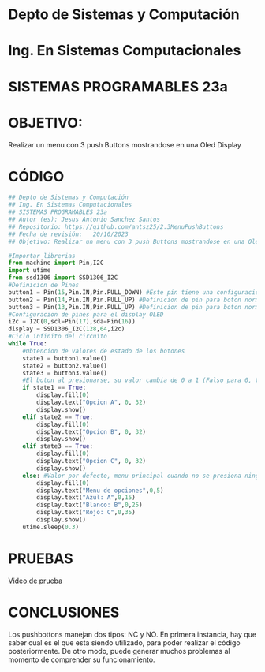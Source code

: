 # Depto de Sistemas y Computación
# Ing. En Sistemas Computacionales
# SISTEMAS PROGRAMABLES 23a


# OBJETIVO:
Realizar un menu con 3 push Buttons mostrandose en una Oled Display

# CÓDIGO
```python
## Depto de Sistemas y Computación
## Ing. En Sistemas Computacionales
## SISTEMAS PROGRAMABLES 23a
## Autor (es): Jesus Antonio Sanchez Santos
## Repositorio: https://github.com/antsz25/2.3MenuPushButtons
## Fecha de revisión:   20/10/2023
## Objetivo: Realizar un menu con 3 push Buttons mostrandose en una Oled Display

#Importar librerias
from machine import Pin,I2C
import utime
from ssd1306 import SSD1306_I2C
#Definicion de Pines
button1 = Pin(15,Pin.IN,Pin.PULL_DOWN) #Este pin tiene una configuracion distinta en el resistor, debido a que es un boton normalmente cerrado
button2 = Pin(14,Pin.IN,Pin.PULL_UP) #Definicion de pin para boton normalmente abierto
button3 = Pin(13,Pin.IN,Pin.PULL_UP) #Definicion de pin para boton normalmente abierto
#Configuracion de pines para el display OLED
i2c = I2C(0,scl=Pin(17),sda=Pin(16))
display = SSD1306_I2C(128,64,i2c)
#Ciclo infinito del circuito
while True:
    #Obtencion de valores de estado de los botones
    state1 = button1.value()
    state2 = button2.value()
    state3 = button3.value()
    #El boton al presionarse, su valor cambia de 0 a 1 (Falso para 0, Verdadero para 1)
    if state1 == True:
        display.fill(0)
        display.text("Opcion A", 0, 32)
        display.show()
    elif state2 == True:
        display.fill(0)
        display.text("Opcion B", 0, 32)
        display.show()
    elif state3 == True:
        display.fill(0)
        display.text("Opcion C", 0, 32)
        display.show()
    else: #Valor por defecto, menu principal cuando no se presiona ningun boton
        display.fill(0)
        display.text("Menu de opciones",0,5)
        display.text("Azul: A",0,15)
        display.text("Blanco: B",0,25)
        display.text("Rojo: C",0,35)
        display.show()
    utime.sleep(0.3)
```

# PRUEBAS
[Video de prueba](https://github.com/antsz25/2.3MenuPushButtons/blob/main/Prueba.mp4)


# CONCLUSIONES
Los pushbottons manejan dos tipos: NC y NO. En primera instancia, hay que saber cual es el que esta siendo utilizado, para poder realizar el código posteriormente. De otro modo, puede generar muchos problemas al momento de comprender su funcionamiento.
